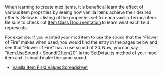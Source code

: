 When learning to create mod items, it is beneficial learn the effect of various item properties by seeing how vanilla items achieve their desired effects. Below is a listing of the properties set for each vanilla Terraria item. Be sure to check out [Item Class Documentation](https://github.com/tModLoader/tModLoader/wiki/Item-Class-Documentation) to learn what each field represents.

For example. If you wanted your mod item to use the sound that the "Flower of Fire" makes when used, you would find the entry in the pages below and see that "Flower of Fire" has a use sound of 20. Now, you can say "item.UseSound = SoundID.Item20" in the SetDefaults method of your mod item and it should make the same sound.

- [Vanilla Item Field Values Spreadsheet](http://bit.ly/TerrariaVanillaItemFeildValues)
